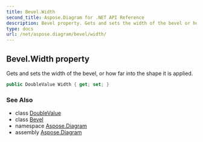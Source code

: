 ```yaml
---
title: Bevel.Width
second_title: Aspose.Diagram for .NET API Reference
description: Bevel property. Gets and sets the width of the bevel or how far into the shape it is applied
type: docs
url: /net/aspose.diagram/bevel/width/
---
```

## Bevel.Width property

Gets and sets the width of the bevel, or how far into the shape it is applied.

```csharp
public DoubleValue Width { get; set; }
```

### See Also

* class [DoubleValue](../../doublevalue/)
* class [Bevel](../)
* namespace [Aspose.Diagram](../../bevel/)
* assembly [Aspose.Diagram](../../../)


